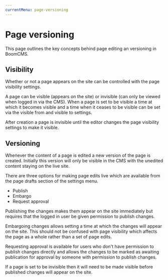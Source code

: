 ```yaml
---
currentMenu: page-versioning
---
```


# Page versioning

This page outlines the key concepts behind page editing an versioning in BoomCMS.

## Visibility

Whether or not a page appears on the site can be controlled with the page visibility settings.

A page can be visible (appears on the site) or invisible (can only be viewed when logged in via the CMS).
When a page is set to be visible a time at which it becomes visible and a time when it ceases to be visible can be set via the visible from and visible to settings.

After creation a page is invisible until the editor changes the page visibility settings to make it visible.

## Versioning

Whenever the content of a page is edited a new version of the page is created.
Initially this version will only be visible in the CMS with the unedited content staying on the live site.

There are three options for making page edits live which are available from the page drafts section of the settings menu.

* Publish
* Embargo
* Request approval

Publishing the changes makes them appear on the site immediately but requires that the logged in user be given permission to publish changes.

Embargoing changes allows setting a time at which the changes will appear on the site.
This should not be confused with page visibility which affects the page as a whole rather than a set of page edits.

Requesting approval is available for users who don't have permission to publish changes directly and allows the changes to be marked as awaiting publication for approval by someone with permission to publish changes.

If a page is set to be invisible then it will need to be made visible before published changes will appear on the site.